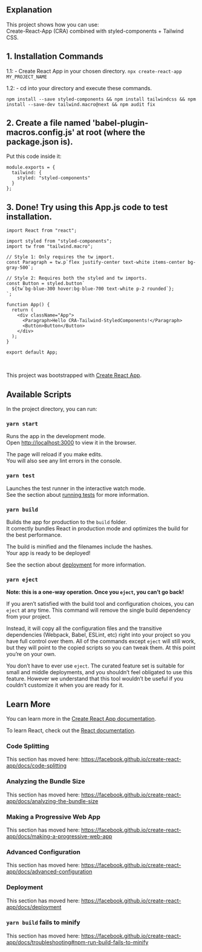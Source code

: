 ## Explanation

This project shows how you can use: <br />
Create-React-App (CRA) combined with styled-components + Tailwind CSS.

## 1. Installation Commands

1.1: - Create React App in your chosen directory.
`npx create-react-app MY_PROJECT_NAME`

1.2: - cd into your directory and execute these commands.

```
npm install --save styled-components && npm install tailwindcss && npm install --save-dev tailwind.macro@next && npm audit fix
```

## 2. Create a file named 'babel-plugin-macros.config.js' at root (where the package.json is).

Put this code inside it: <br />

```
module.exports = {
  tailwind: {
    styled: "styled-components"
  }
};
```

## 3. Done! Try using this App.js code to test installation.

```
import React from "react";

import styled from "styled-components";
import tw from "tailwind.macro";

// Style 1: Only requires the tw import.
const Paragraph = tw.p`flex justify-center text-white items-center bg-gray-500`;

// Style 2: Requires both the styled and tw imports.
const Button = styled.button`
  ${tw`bg-blue-300 hover:bg-blue-700 text-white p-2 rounded`};
`;

function App() {
  return (
    <div className="App">
      <Paragraph>Hello CRA-Tailwind-StyledComponents!</Paragraph>
      <Button>Button</Button>
    </div>
  );
}

export default App;
```

<br />

This project was bootstrapped with [Create React App](https://github.com/facebook/create-react-app).

## Available Scripts

In the project directory, you can run:

### `yarn start`

Runs the app in the development mode.<br />
Open [http://localhost:3000](http://localhost:3000) to view it in the browser.

The page will reload if you make edits.<br />
You will also see any lint errors in the console.

### `yarn test`

Launches the test runner in the interactive watch mode.<br />
See the section about [running tests](https://facebook.github.io/create-react-app/docs/running-tests) for more information.

### `yarn build`

Builds the app for production to the `build` folder.<br />
It correctly bundles React in production mode and optimizes the build for the best performance.

The build is minified and the filenames include the hashes.<br />
Your app is ready to be deployed!

See the section about [deployment](https://facebook.github.io/create-react-app/docs/deployment) for more information.

### `yarn eject`

**Note: this is a one-way operation. Once you `eject`, you can’t go back!**

If you aren’t satisfied with the build tool and configuration choices, you can `eject` at any time. This command will remove the single build dependency from your project.

Instead, it will copy all the configuration files and the transitive dependencies (Webpack, Babel, ESLint, etc) right into your project so you have full control over them. All of the commands except `eject` will still work, but they will point to the copied scripts so you can tweak them. At this point you’re on your own.

You don’t have to ever use `eject`. The curated feature set is suitable for small and middle deployments, and you shouldn’t feel obligated to use this feature. However we understand that this tool wouldn’t be useful if you couldn’t customize it when you are ready for it.

## Learn More

You can learn more in the [Create React App documentation](https://facebook.github.io/create-react-app/docs/getting-started).

To learn React, check out the [React documentation](https://reactjs.org/).

### Code Splitting

This section has moved here: https://facebook.github.io/create-react-app/docs/code-splitting

### Analyzing the Bundle Size

This section has moved here: https://facebook.github.io/create-react-app/docs/analyzing-the-bundle-size

### Making a Progressive Web App

This section has moved here: https://facebook.github.io/create-react-app/docs/making-a-progressive-web-app

### Advanced Configuration

This section has moved here: https://facebook.github.io/create-react-app/docs/advanced-configuration

### Deployment

This section has moved here: https://facebook.github.io/create-react-app/docs/deployment

### `yarn build` fails to minify

This section has moved here: https://facebook.github.io/create-react-app/docs/troubleshooting#npm-run-build-fails-to-minify
